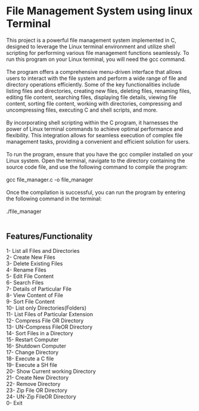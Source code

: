 <h1>File Management System using linux Terminal</h1> This project is a powerful file management system implemented in C, designed to leverage the Linux terminal environment and utilize shell scripting for performing various file management functions seamlessly. To run this program on your Linux terminal, you will need the gcc command.
<br><br>
The program offers a comprehensive menu-driven interface that allows users to interact with the file system and perform a wide range of file and directory operations efficiently. Some of the key functionalities include listing files and directories, creating new files, deleting files, renaming files, editing file content, searching files, displaying file details, viewing file content, sorting file content, working with directories, compressing and uncompressing files, executing C and shell scripts, and more.
<br><br>
By incorporating shell scripting within the C program, it harnesses the power of Linux terminal commands to achieve optimal performance and flexibility. This integration allows for seamless execution of complex file management tasks, providing a convenient and efficient solution for users.
<br><br>
To run the program, ensure that you have the gcc compiler installed on your Linux system. Open the terminal, navigate to the directory containing the source code file, and use the following command to compile the program:
<br><br>
gcc file_manager.c -o file_manager
<br><br>
Once the compilation is successful, you can run the program by entering the following command in the terminal:
<br><br>
./file_manager
<br><br>
<h2>Features/Functionality </h2>                                                                                                
1- List all Files and Directories<br>
2- Create New Files<br>
3- Delete Existing Files<br>
4- Rename Files<br>
5- Edit File Content<br>
6- Search Files<br>
7- Details of Particular File<br>
8- View Content of File<br>
9- Sort File Content<br>
10- List only Directories(Folders)<br>
11- List Files of Particular Extension<br>
12- Compress File OR Directory<br>
13- UN-Compress FileOR Directory<br>
14- Sort Files in a Directory<br>
15- Restart Computer<br>
16- Shutdown Computer<br>
17- Change Directory<br>
18- Execute a C file<br>
19- Execute a SH file<br>
20- Show Current working Directory<br>
21- Create New Directory<br>
22- Remove Directory<br>
23- Zip File OR Directory<br>
24- UN-Zip FileOR Directory<br>
0- Exit<br>
